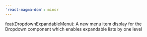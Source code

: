 ```yaml
---
'react-magma-dom': minor
---
```


feat(DropdownExpandableMenu): A new menu item display for the Dropdown component which enables expandable lists by one level
